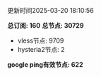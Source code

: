 更新时间2025-03-20 18:10:56

**总订阅: 160**
**总节点: 30729**
- vless节点: 9709
- hysteria2节点: 2

**google ping有效节点: 622**
